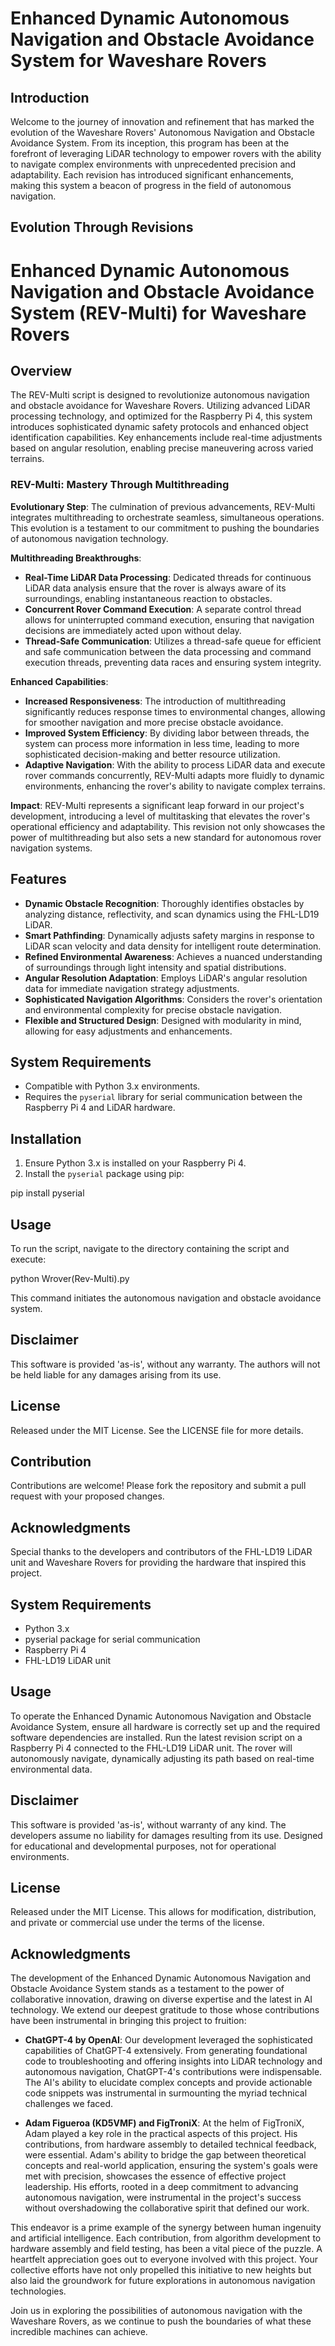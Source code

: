 # Enhanced Dynamic Autonomous Navigation and Obstacle Avoidance System for Waveshare Rovers

## Introduction
Welcome to the journey of innovation and refinement that has marked the evolution of the Waveshare Rovers' Autonomous Navigation and Obstacle Avoidance System. From its inception, this program has been at the forefront of leveraging LiDAR technology to empower rovers with the ability to navigate complex environments with unprecedented precision and adaptability. Each revision has introduced significant enhancements, making this system a beacon of progress in the field of autonomous navigation.

## Evolution Through Revisions

# Enhanced Dynamic Autonomous Navigation and Obstacle Avoidance System (REV-Multi) for Waveshare Rovers

## Overview
The REV-Multi script is designed to revolutionize autonomous navigation and obstacle avoidance for Waveshare Rovers. Utilizing advanced LiDAR processing technology, and optimized for the Raspberry Pi 4, this system introduces sophisticated dynamic safety protocols and enhanced object identification capabilities. Key enhancements include real-time adjustments based on angular resolution, enabling precise maneuvering across varied terrains.

### REV-Multi: Mastery Through Multithreading

**Evolutionary Step**: The culmination of previous advancements, REV-Multi integrates multithreading to orchestrate seamless, simultaneous operations. This evolution is a testament to our commitment to pushing the boundaries of autonomous navigation technology.

**Multithreading Breakthroughs**:
- **Real-Time LiDAR Data Processing**: Dedicated threads for continuous LiDAR data analysis ensure that the rover is always aware of its surroundings, enabling instantaneous reaction to obstacles.
- **Concurrent Rover Command Execution**: A separate control thread allows for uninterrupted command execution, ensuring that navigation decisions are immediately acted upon without delay.
- **Thread-Safe Communication**: Utilizes a thread-safe queue for efficient and safe communication between the data processing and command execution threads, preventing data races and ensuring system integrity.

**Enhanced Capabilities**:
- **Increased Responsiveness**: The introduction of multithreading significantly reduces response times to environmental changes, allowing for smoother navigation and more precise obstacle avoidance.
- **Improved System Efficiency**: By dividing labor between threads, the system can process more information in less time, leading to more sophisticated decision-making and better resource utilization.
- **Adaptive Navigation**: With the ability to process LiDAR data and execute rover commands concurrently, REV-Multi adapts more fluidly to dynamic environments, enhancing the rover's ability to navigate complex terrains.

**Impact**: REV-Multi represents a significant leap forward in our project's development, introducing a level of multitasking that elevates the rover's operational efficiency and adaptability. This revision not only showcases the power of multithreading but also sets a new standard for autonomous rover navigation systems.

## Features
- **Dynamic Obstacle Recognition**: Thoroughly identifies obstacles by analyzing distance, reflectivity, and scan dynamics using the FHL-LD19 LiDAR.
- **Smart Pathfinding**: Dynamically adjusts safety margins in response to LiDAR scan velocity and data density for intelligent route determination.
- **Refined Environmental Awareness**: Achieves a nuanced understanding of surroundings through light intensity and spatial distributions.
- **Angular Resolution Adaptation**: Employs LiDAR's angular resolution data for immediate navigation strategy adjustments.
- **Sophisticated Navigation Algorithms**: Considers the rover's orientation and environmental complexity for precise obstacle navigation.
- **Flexible and Structured Design**: Designed with modularity in mind, allowing for easy adjustments and enhancements.

## System Requirements
- Compatible with Python 3.x environments.
- Requires the `pyserial` library for serial communication between the Raspberry Pi 4 and LiDAR hardware.

## Installation
1. Ensure Python 3.x is installed on your Raspberry Pi 4.
2. Install the `pyserial` package using pip:

pip install pyserial

## Usage
To run the script, navigate to the directory containing the script and execute:

python Wrover(Rev-Multi).py

This command initiates the autonomous navigation and obstacle avoidance system.

## Disclaimer
This software is provided 'as-is', without any warranty. The authors will not be held liable for any damages arising from its use.

## License
Released under the MIT License. See the LICENSE file for more details.

## Contribution
Contributions are welcome! Please fork the repository and submit a pull request with your proposed changes.

## Acknowledgments
Special thanks to the developers and contributors of the FHL-LD19 LiDAR unit and Waveshare Rovers for providing the hardware that inspired this project.

## System Requirements
- Python 3.x
- pyserial package for serial communication
- Raspberry Pi 4
- FHL-LD19 LiDAR unit

## Usage
To operate the Enhanced Dynamic Autonomous Navigation and Obstacle Avoidance System, ensure all hardware is correctly set up and the required software dependencies are installed. Run the latest revision script on a Raspberry Pi 4 connected to the FHL-LD19 LiDAR unit. The rover will autonomously navigate, dynamically adjusting its path based on real-time environmental data.

## Disclaimer
This software is provided 'as-is', without warranty of any kind. The developers assume no liability for damages resulting from its use. Designed for educational and developmental purposes, not for operational environments.

## License
Released under the MIT License. This allows for modification, distribution, and private or commercial use under the terms of the license.

## Acknowledgments

The development of the Enhanced Dynamic Autonomous Navigation and Obstacle Avoidance
System stands as a testament to the power of collaborative innovation, drawing on diverse
expertise and the latest in AI technology. We extend our deepest gratitude to those whose
contributions have been instrumental in bringing this project to fruition:

- **ChatGPT-4 by OpenAI**: Our development leveraged the sophisticated capabilities of ChatGPT-4 extensively. From generating foundational code to troubleshooting and offering insights into LiDAR technology and autonomous navigation, ChatGPT-4's contributions were indispensable. The AI's ability to elucidate complex concepts and provide actionable code snippets was instrumental in surmounting the myriad technical challenges we faced.


- **Adam Figueroa (KD5VMF) and FigTroniX**: At the helm of FigTroniX, Adam played a key role
  in the practical aspects of this project. His contributions, from hardware assembly to
  detailed technical feedback, were essential. Adam's ability to bridge the gap between
  theoretical concepts and real-world application, ensuring the system's goals were met with
  precision, showcases the essence of effective project leadership. His efforts, rooted in a
  deep commitment to advancing autonomous navigation, were instrumental in the project's
  success without overshadowing the collaborative spirit that defined our work.

This endeavor is a prime example of the synergy between human ingenuity and artificial intelligence. Each contribution, from algorithm development to hardware assembly and field testing, has been a vital piece of the puzzle. A heartfelt appreciation goes out to everyone involved with this project. Your collective efforts have not only propelled this initiative to new heights but also laid the groundwork for future explorations in autonomous navigation technologies.


Join us in exploring the possibilities of autonomous navigation with the Waveshare Rovers, as we continue to push the boundaries of what these incredible machines can achieve.

